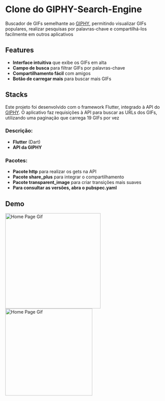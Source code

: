 # Clone do GIPHY-Search-Engine
 Buscador de GIFs semelhante ao [GIPHY](https://play.google.com/store/apps/details?id=com.giphy.messenger&hl=pt_BR&pli=1), permitindo visualizar GIFs populares, realizar pesquisas por palavras-chave e compartilhá-los facilmente em outros aplicativos

## Features
- **Interface intuitiva** que exibe os GIFs em alta
- **Campo de busca** para filtrar GIFs por palavras-chave
- **Compartilhamento fácil** com amigos
- **Botão de carregar mais** para buscar mais GIFs

## Stacks
 Este projeto foi desenvolvido com o framework Flutter, integrado à API do [GIPHY](https://developers.giphy.com/). O aplicativo faz requisições à API para buscar as URLs dos GIFs, utilizando uma paginação que carrega 19 GIFs por vez
### Descrição:

- **Flutter** (Dart)
- **API da GIPHY**
  
### Pacotes:
- **Pacote http** para realizar os gets na API
- **Pacote share_plus** para integrar o compartilhamento
- **Pacote transparent_image** para criar transições mais suaves
- **Para consultar as versões, abra o pubspec.yaml**


## Demo
<div class ="inline-block">
  <img src="https://github.com/GustavoSardinha/DEMO-GIFs/blob/main/gif_manager.gif" alt="Home Page Gif" width="300"/>
  <img src="https://raw.githubusercontent.com/GustavoSardinha/DEMO-GIFs/main/gif_manager2.gif" alt="Home Page Gif" width="274"/>
</div>
